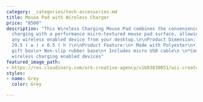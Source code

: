 ```yaml
---
category: _categories/tech-accessories.md
title: Mouse Pad with Wireless Charger
price: "8500"
description: "This Wireless Charging Mouse Pad combines the convenience of wireless
  charging with a performance micro-textured mouse pad surface, allowing you charge
  any wireless enabled device from your desktop.\n\nProduct Dimension: 22 ( l ) x
  29.5 ( w ) x 0.5 ( h )\n\nProduct Feature:\n• Made with Polyester\n• Includes printed
  gift box\n• Non-slip rubber base\n• Includes micro USB cable\n \n*Compatible with
  wireless charging enabled devices"
featured_image_path:
- https://res.cloudinary.com/ark-creative-agency/v1603830051/wii-create/uploads/TECH-5191-NO-LOGO_default_sdjjm4.png
styles:
- name: Grey
  color: Grey

---
```

